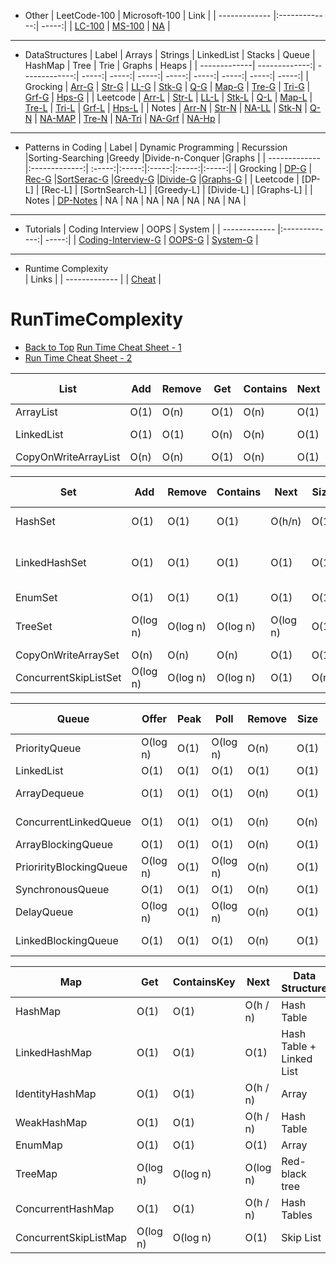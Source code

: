 <!--ts-->
* Other
  | LeetCode-100         | Microsoft-100          | Link |
  | ------------- |:-------------:| -----:|
  | [LC-100](https://leetcode.com/problem-list/top-100-liked-questions/) | [MS-100](https://leetcode.com/problem-list/top-microsoft-questions/)      |    [NA]() |
---

* DataStructures
  | Label         | Arrays         | Strings          | LinkedList | Stacks  | Queue | HashMap | Tree | Trie | Graphs | Heaps |
  | -------------| -------------:| -------------:| -----:| -----:| -----:| -----:| -----:| -----:| -----:| -----:|
  | Grocking         | [Arr-G](https://www.educative.io/module/lesson/data-structures-in-java/g7K8xgjRyyZ) | [Str-G](https://www.educative.io/module/lesson/data-structures-in-java/B1mNWlJxvnX) | [LL-G](https://www.educative.io/module/lesson/data-structures-in-java/B12o76Zq1z2) | [Stk-G](https://www.educative.io/module/lesson/data-structures-in-java/B6mP2lRBmkW) | [Q-G](https://www.educative.io/module/lesson/data-structures-in-java/B6mP2lRBmkW) | [Map-G](https://www.educative.io/module/lesson/data-structures-in-java/YVwVlxR010K) | [Tre-G](https://www.educative.io/module/lesson/data-structures-in-java/xopm7m0pEol) | [Tri-G](https://www.educative.io/module/lesson/data-structures-in-java/JQ3qoVDO72o) | [Grf-G](https://www.educative.io/module/lesson/data-structures-in-java/qA8VWG1NlDp) | [Hps-G](https://www.educative.io/module/lesson/data-structures-in-java/JQ5wl6N6RWP) |
  | Leetcode         | [Arr-L](https://leetcode.com/problem-list/top-100-liked-questions/?topicSlugs=array&page=1) | [Str-L](https://leetcode.com/problem-list/top-100-liked-questions/?page=1&topicSlugs=string) | [LL-L](https://leetcode.com/problem-list/top-100-liked-questions/?page=1&topicSlugs=linked-list) | [Stk-L](https://leetcode.com/problem-list/top-100-liked-questions/?page=1&topicSlugs=stack) | [Q-L](https://leetcode.com/problem-list/top-100-liked-questions/?page=1&topicSlugs=queue) | [Map-L](https://leetcode.com/problem-list/top-100-liked-questions/?page=1&topicSlugs=hash-table) | [Tre-L](https://leetcode.com/problem-list/top-100-liked-questions/?page=1&topicSlugs=tree) | [Tri-L](https://leetcode.com/problem-list/top-100-liked-questions/?topicSlugs=trie&page=1) | [Grf-L](https://leetcode.com/problem-list/top-100-liked-questions/?page=1&topicSlugs=graph) | [Hps-L](https://leetcode.com/problem-list/top-100-liked-questions/?page=1&topicSlugs=heap-priority-queue) |
  | Notes         | [Arr-N](https://github.com/anuplive/algorithms-in-java/blob/master/src/README/Arrays.md) | [Str-N](https://github.com/anuplive/algorithms-in-java/blob/master/src/README/Strings.md) | [NA-LL]() | [Stk-N](https://github.com/anuplive/algorithms-in-java/blob/master/src/README/StacksandQueue.md) | [Q-N](https://github.com/anuplive/algorithms-in-java/blob/master/src/README/StacksandQueue.md) | [NA-MAP](HashMaps) | [Tre-N](https://github.com/anuplive/algorithms-in-java/blob/master/src/README/Trees.md) | [NA-Tri]() | [NA-Grf]() | [NA-Hp]() | 
---
* Patterns in Coding
  | Label         | Dynamic Programming          | Recurssion |Sorting-Searching |Greedy |Divide-n-Conquer |Graphs |
  | ------------- |:-------------:| :-----:|:-----:|:-----:|:-----:|:-----:|
  | Grocking | [DP-G](https://www.educative.io/courses/grokking-dynamic-programming-patterns-for-coding-interviews/7nAOY4oy64A)      | [Rec-G](https://www.educative.io/module/lesson/recursion-in-java/q2WVWWwrLR3)      |[SortSerac-G](https://www.educative.io/module/lesson/algorithms-in-java/YMEyz4Y0jmA)      |[Greedy-G](https://www.educative.io/module/lesson/algorithms-in-java/B8LjzQqNnnW)      |[Divide-G](https://www.educative.io/module/lesson/algorithms-in-java/mEmxX11Kw2n)      |[Graphs-G](https://www.educative.io/module/lesson/algorithms-in-java/RLNQMB3zr1q)      |
  | Leetcode | [DP-L]      | [Rec-L]      | [SortnSearch-L]      | [Greedy-L]      | [Divide-L]      | [Graphs-L]      |
  | Notes | [DP-Notes](https://github.com/anuplive/algorithms-in-java/blob/master/src/README/DynamicProgramming.md)      | NA      | NA      | NA      | NA      | NA      | NA      | NA      |
___
* Tutorials
  | Coding Interview           | OOPS          | System |
  | ------------- |:-------------:| -----:|
  | [Coding-Interview-G](https://www.educative.io/courses/grokking-the-coding-interview) | [OOPS-G](https://www.educative.io/module/oop-design-interview)      |    [System-G](https://www.educative.io/courses/grokking-the-system-design-interview/B8nMkqBWONo) |  
---

* Runtime Complexity  
  | Links         |
  | ------------- |
  | [Cheat](https://www.bigocheatsheet.com/) |


<!--te-->

# RunTimeComplexity
- [Back to Top](#Table-of-contents)
  [Run Time Cheat Sheet - 1](https://www.bigocheatsheet.com/)
- [Run Time Cheat Sheet - 2](https://www.hackerearth.com/practice/notes/big-o-cheatsheet-series-data-structures-and-algorithms-with-thier-complexities-1/)


List                 | Add  | Remove | Get  | Contains | Next | Data Structure
---------------------|------|--------|------|----------|------|---------------
ArrayList            | O(1) |  O(n)  | O(1) |   O(n)   | O(1) | Array
LinkedList           | O(1) |  O(1)  | O(n) |   O(n)   | O(1) | Linked List
CopyOnWriteArrayList | O(n) |  O(n)  | O(1) |   O(n)   | O(1) | Array



Set                   |    Add   |  Remove  | Contains |   Next   | Size | Data Structure
----------------------|----------|----------|----------|----------|------|-------------------------
HashSet               | O(1)     | O(1)     | O(1)     | O(h/n)   | O(1) | Hash Table
LinkedHashSet         | O(1)     | O(1)     | O(1)     | O(1)     | O(1) | Hash Table + Linked List
EnumSet               | O(1)     | O(1)     | O(1)     | O(1)     | O(1) | Bit Vector
TreeSet               | O(log n) | O(log n) | O(log n) | O(log n) | O(1) | Red-black tree
CopyOnWriteArraySet   | O(n)     | O(n)     | O(n)     | O(1)     | O(1) | Array
ConcurrentSkipListSet | O(log n) | O(log n) | O(log n) | O(1)     | O(n) | Skip List



Queue                   |  Offer   | Peak |   Poll   | Remove | Size | Data Structure
------------------------|----------|------|----------|--------|------|---------------
PriorityQueue           | O(log n) | O(1) | O(log n) |  O(n)  | O(1) | Priority Heap
LinkedList              | O(1)     | O(1) | O(1)     |  O(1)  | O(1) | Array
ArrayDequeue            | O(1)     | O(1) | O(1)     |  O(n)  | O(1) | Linked List
ConcurrentLinkedQueue   | O(1)     | O(1) | O(1)     |  O(n)  | O(n) | Linked List
ArrayBlockingQueue      | O(1)     | O(1) | O(1)     |  O(n)  | O(1) | Array
PriorirityBlockingQueue | O(log n) | O(1) | O(log n) |  O(n)  | O(1) | Priority Heap
SynchronousQueue        | O(1)     | O(1) | O(1)     |  O(n)  | O(1) | None!
DelayQueue              | O(log n) | O(1) | O(log n) |  O(n)  | O(1) | Priority Heap
LinkedBlockingQueue     | O(1)     | O(1) | O(1)     |  O(n)  | O(1) | Linked List



Map                   |   Get    | ContainsKey |   Next   | Data Structure
----------------------|----------|-------------|----------|-------------------------
HashMap               | O(1)     |   O(1)      | O(h / n) | Hash Table
LinkedHashMap         | O(1)     |   O(1)      | O(1)     | Hash Table + Linked List
IdentityHashMap       | O(1)     |   O(1)      | O(h / n) | Array
WeakHashMap           | O(1)     |   O(1)      | O(h / n) | Hash Table
EnumMap               | O(1)     |   O(1)      | O(1)     | Array
TreeMap               | O(log n) |   O(log n)  | O(log n) | Red-black tree
ConcurrentHashMap     | O(1)     |   O(1)      | O(h / n) | Hash Tables
ConcurrentSkipListMap | O(log n) |   O(log n)  | O(1)     | Skip List


